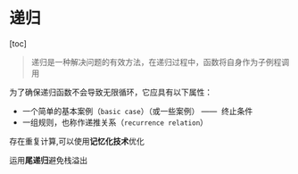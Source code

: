 # 递归

[toc]

> 递归是一种解决问题的有效方法，在递归过程中，函数将自身作为子例程调用

为了确保递归函数不会导致无限循环，它应具有以下属性：

- 一个简单的基本案例（`basic case`）（或一些案例） ——  终止条件
- 一组规则，也称作递推关系（`recurrence relation`）

存在重复计算,可以使用**记忆化技术**优化

运用**尾递归**避免栈溢出
